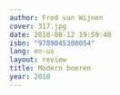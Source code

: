 ```yaml
---
author: Fred van Wijnen
cover: 317.jpg
date: 2010-08-12 19:59:48
isbn: "9789045300054"
lang: en-us
layout: review
title: Modern boeren
year: 2010
---
```

